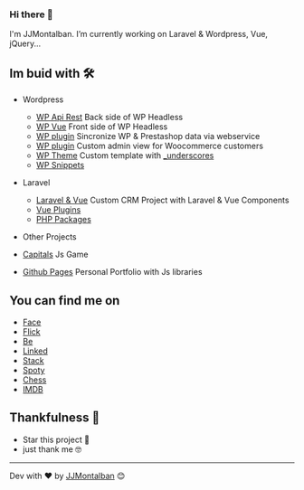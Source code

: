 ### Hi there 👋


I'm JJMontalban. I’m currently working on Laravel & Wordpress, Vue, jQuery...

## Im buid with 🛠️

* Wordpress

  * [WP Api Rest](https://github.com/jjmontalban/filmder-back) Back side of WP Headless
  * [WP Vue](https://github.com/jjmontalban/filmder-front) Front side of WP Headless
  * [WP plugin](https://github.com/jjmontalban/ps-webservice) Sincronize WP & Prestashop data via webservice 
  * [WP plugin](https://github.com/jjmontalban/wp-customers) Custom admin view for Woocommerce customers 
  * [WP Theme](https://github.com/jjmontalban/caramelotattoo) Custom template with [_underscores](https://underscores.me/)
  * [WP Snippets](https://gist.github.com/jjmontalban)


* Laravel

  * [Laravel & Vue](https://github.com/jjmontalban/gbc) Custom CRM Project with Laravel & Vue Components
  * [Vue Plugins](https://github.com/jjmontalban/LVB)
  * [PHP Packages](https://github.com/jjmontalban/BORME)


* Other Projects

* [Capitals](https://github.com/jjmontalban/capitalsGame/blob/master/index.html) Js Game
* [Github Pages](https://jjmontalban.github.io) Personal Portfolio with Js libraries


## You can find me on

* [Face](https://www.facebook.com/jjm0ntalban)
* [Flick](https://www.flickr.com/photos/kinkijurado/)
* [Be](https://www.behance.net/jjmontalban)
* [Linked](https://www.linkedin.com/in/jjmontalban/)
* [Stack](https://stackoverflow.com/users/11540055/jjmontalban)
* [Spoty](https://open.spotify.com/user/kinorro?si=Pk1jXLNHS-ildPBBtPObmA&nd=1)
* [Chess](https://www.chess.com/member/jjmontalban)
* [IMDB](https://www.imdb.com/user/ur22137408/)



## Thankfulness 🎁

* Star this project 📢 
* just thank me 🤓

---
Dev with ❤️ by [JJMontalban](https://jjmontalban.github.io) 😊
